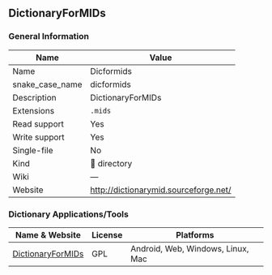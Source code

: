 
## DictionaryForMIDs ##

### General Information ###
Name | Value
---- | -------
Name | Dicformids
snake_case_name | dicformids
Description | DictionaryForMIDs
Extensions | `.mids`
Read support | Yes
Write support | Yes
Single-file | No
Kind | 📁 directory
Wiki | ―
Website | http://dictionarymid.sourceforge.net/




### Dictionary Applications/Tools ###
Name & Website | License | Platforms
-------------- | ------- | ---------
[DictionaryForMIDs](http://dictionarymid.sourceforge.net/) | GPL | Android, Web, Windows, Linux, Mac
